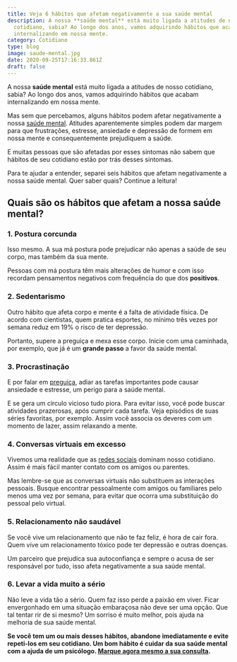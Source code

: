 ```yaml
---
title: Veja 6 hábitos que afetam negativamente a sua saúde mental
description: A nossa **saúde mental** está muito ligada a atitudes de nosso
  cotidiano, sabia? Ao longo dos anos, vamos adquirindo hábitos que acabam
  internalizando em nossa mente.
category: Cotidiano
type: blog
image: saude-mental.jpg
date: 2020-09-25T17:16:33.861Z
draft: false
---
```


A nossa **saúde mental** está muito ligada a atitudes de nosso cotidiano, sabia? Ao longo dos anos, vamos adquirindo hábitos que acabam internalizando em nossa mente.

Mas sem que percebamos, alguns hábitos podem afetar negativamente a nossa [saúde mental](https://www.google.com/url?client=internal-element-cse&cx=013413282715532661870:5z8llcwtwhy&q=https://yuribusin.com.br/os-riscos-do-sedentarismo-para-a-saude-mental/&sa=U&ved=2ahUKEwiZp_qtmuLrAhUTILkGHWoiD3MQFjAAegQIBRAC&usg=AOvVaw3ILgRmjwuN32ztly8_xRi6). Atitudes aparentemente simples podem dar margem para que frustrações, estresse, ansiedade e depressão de formem em nossa mente e consequentemente prejudiquem a saúde.

E muitas pessoas que são afetadas por esses sintomas não sabem que hábitos de seu cotidiano estão por trás desses sintomas.

Para te ajudar a entender, separei seis hábitos que afetam negativamente a nossa saúde mental. Quer saber quais? Continue a leitura!

## Quais são os hábitos que afetam a nossa saúde mental?

### 1. Postura corcunda

Isso mesmo. A sua má postura pode prejudicar não apenas a saúde de seu corpo, mas também da sua mente.

Pessoas com má postura têm mais alterações de humor e com isso recordam pensamentos negativos com frequência do que dos **positivos**.

### 2. Sedentarismo

Outro hábito que afeta corpo e mente é a falta de atividade física. De acordo com cientistas, quem pratica esportes, no mínimo três vezes por semana reduz em 19% o risco de ter depressão.

Portanto, supere a preguiça e mexa esse corpo. Inicie com uma caminhada, por exemplo, que já é um **grande passo** a favor da saúde mental.

### 3. Procrastinação

E por falar em [preguiça](https://www.google.com/url?client=internal-element-cse&cx=013413282715532661870:5z8llcwtwhy&q=https://yuribusin.com.br/estrategias-para-acabar-procrastinacao/&sa=U&ved=2ahUKEwiG-oTamuLrAhWqIbkGHXtSBc4QFjAAegQIABAC&usg=AOvVaw2I3Vdnr8JS8Xs26TrBwgIP), adiar as tarefas importantes pode causar ansiedade e estresse, um perigo para a saúde mental.

E se gera um círculo vicioso tudo piora. Para evitar isso, você pode buscar atividades prazerosas, após cumprir cada tarefa. Veja episódios de suas séries favoritas, por exemplo. Assim você associa os deveres com um momento de lazer, assim relaxando a mente.

### 4. Conversas virtuais em excesso

Vivemos uma realidade que as [redes sociais](https://www.google.com/url?client=internal-element-cse&cx=013413282715532661870:5z8llcwtwhy&q=https://yuribusin.com.br/como-utilizar-as-redes-sociais-sem-perder-a-produtividade/&sa=U&ved=2ahUKEwjzl9npmuLrAhWcHbkGHQrDDXcQFjAAegQIBBAC&usg=AOvVaw0MYIqVgjt9Xu9AW_kWRkjx) dominam nosso cotidiano. Assim é mais fácil manter contato com os amigos ou parentes.

Mas lembre-se que as conversas virtuais não substituem as interações pessoais. Busque encontrar pessoalmente com amigos ou familiares pelo menos uma vez por semana, para evitar que ocorra uma substituição do pessoal pelo virtual.

### 5. Relacionamento não saudável

Se você vive um relacionamento que não te faz feliz, é hora de cair fora. Quem vive um relacionamento tóxico pode ter depressão e outras doenças.

Um parceiro que prejudica sua autoconfiança e sempre o acusa de ser responsável por tudo, isso afeta negativamente a sua saúde mental.

### 6. Levar a vida muito a sério

Não leve a vida tão a sério. Quem faz isso perde a paixão em viver. Ficar envergonhado em uma situação embaraçosa não deve ser uma opção. Que tal tentar rir de si mesmo? Um sorriso é muito melhor, pois ajuda na melhoria de sua saúde mental.

**Se você tem um ou mais desses hábitos, abandone imediatamente e evite repeti-los em seu cotidiano. Um bom hábito é cuidar da sua saúde mental com a ajuda de um psicólogo. [Marque agora mesmo a sua consulta](https://yuribusin.com.br/contato/).**
